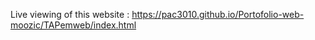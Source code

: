 Live viewing of this website : 
https://pac3010.github.io/Portofolio-web-moozic/TAPemweb/index.html
